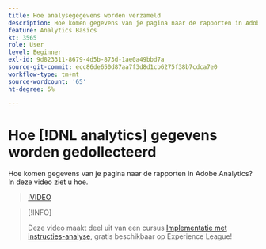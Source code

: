 ```yaml
---
title: Hoe analysegegevens worden verzameld
description: Hoe komen gegevens van je pagina naar de rapporten in Adobe Analytics? In deze video ziet u hoe.
feature: Analytics Basics
kt: 3565
role: User
level: Beginner
exl-id: 9d823311-8679-4d5b-873d-1ae0a49bbd7a
source-git-commit: ecc86de650d87aa7f3d8d1cb6275f38b7cdca7e0
workflow-type: tm+mt
source-wordcount: '65'
ht-degree: 6%

---
```


# Hoe [!DNL analytics] gegevens worden gedollecteerd

Hoe komen gegevens van je pagina naar de rapporten in Adobe Analytics? In deze video ziet u hoe.

>[!VIDEO](https://video.tv.adobe.com/v/28768/?quality=12&learn=on)

>[!INFO]
>
> Deze video maakt deel uit van een cursus [Implementatie met instructies-analyse](https://experienceleague.adobe.com/?recommended=Analytics-D-1-2019.1), gratis beschikbaar op Experience League!